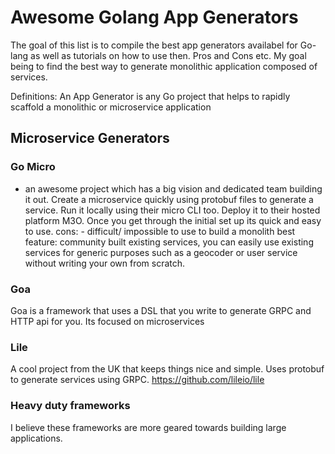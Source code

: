 # Awesome Golang App Generators

The goal of this list is to compile the best app generators availabel for Go-lang as well as tutorials on how to use then. Pros and Cons etc. My goal being to find the best way to generate monolithic application composed of services. 

Definitions:
An App Generator is any Go project that helps to rapidly scaffold a monolithic or microservice application


## Microservice Generators

### Go Micro
- an awesome project which has a big vision and dedicated team building it out. Create a microservice quickly using protobuf files to generate a service. Run it locally using their micro CLI too. Deploy it to their hosted platform M3O. Once you get through the initial set up its quick and easy to use. 
cons: - difficult/ impossible to use to build a monolith
best feature: community built existing services, you can easily use existing services for generic purposes such as a geocoder or user service without writing your own from scratch.

### Goa
Goa is a framework that uses a DSL that you write to generate GRPC and HTTP api for you. Its focused on microservices


### Lile
A cool project from the UK that keeps things nice and simple. Uses protobuf to generate services using GRPC.
https://github.com/lileio/lile


### Heavy duty frameworks
I believe these frameworks are more geared towards building large applications.



